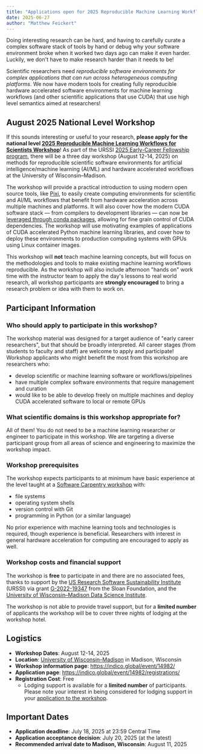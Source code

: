 ```yaml
---
title: "Applications open for 2025 Reproducible Machine Learning Workflows for Scientists Workshop"
date: 2025-06-27
author: "Matthew Feickert"
---
```


Doing interesting research can be hard, and having to carefully curate a complex software stack of tools by hand or debug why your software environment broke when it worked two days ago can make it even harder.
Luckily, we don't have to make research harder than it needs to be!

Scientific researchers need _reproducible software environments for complex applications that can run across heterogeneous computing platforms_.
We now have modern tools for creating fully reproducible hardware accelerated software environments for machine learning workflows (and other scientific applications that use CUDA) that use high level semantics aimed at researchers!

## August 2025 National Level Workshop

If this sounds interesting or useful to your research, **please apply for the national level [2025 Reproducible Machine Learning Workflows for Scientists Workshop](https://indico.global/event/14982/)**!
As part of the URSSI [2025 Early-Career Fellowship program](https://urssi.us/blog/2025/04/25/urssi-welcomes-first-early-career-fellows/), there will be a three day workshop (August 12-14, 2025) on methods for reproducible scientific software environments for artificial intelligence/machine learning (AI/ML) and hardware accelerated workflows at the University of Wisconsin&ndash;Madison.

The workshop will provide a practical introduction to using modern open source tools, like [Pixi](https://pixi.sh/), to easily create computing environments for scientific and AI/ML workflows that benefit from hardware acceleration across multiple machines and platforms.
It will also cover how the modern CUDA software stack &mdash; from compilers to development libraries &mdash; can now be [leveraged through conda packages](https://github.com/conda-forge/cuda-feedstock/tree/main/recipe), allowing for fine grain control of CUDA dependencies.
The workshop will use motivating examples of applications of CUDA accelerated Python machine learning libraries, and cover how to deploy these environments to production computing systems with GPUs using Linux container images.

This workshop will **not** teach machine learning concepts, but will focus on the methodologies and tools to make existing machine learning workflows reproducible.
As the workshop will also include afternoon "hands on" work time with the instructor team to apply the day's lessons to real world research, all workshop participants are **strongly encouraged** to bring a research problem or idea with them to work on.

## Participant Information

### Who should apply to participate in this workshop?

The workshop material was designed for a target audience of "early career researchers", but that should be broadly interpreted.
All career stages (from students to faculty and staff) are welcome to apply and participate!
Workshop applicants who might benefit the most from this workshop are researchers who:
* develop scientific or machine learning software or workflows/pipelines
* have multiple complex software environments that require management and curation
* would like to be able to develop freely on multiple machines and deploy CUDA accelerated software to local or remote GPUs

### What scientific domains is this workshop appropriate for?

All of them!
You do not need to be a machine learning researcher or engineer to participate in this workshop.
We are targeting a diverse participant group from all areas of science and engineering to maximize the workshop impact.

### Workshop prerequisites

The workshop expects participants to at minimum have basic experience at the level taught at a [Software Carpentry workshop](https://software-carpentry.org/) with:

* file systems
* operating system shells
* version control with Git
* programming in Python (or a similar language)

No prior experience with machine learning tools and technologies is required, though experience is beneficial.
Researchers with interest in general hardware acceleration for computing are encouraged to apply as well.

### Workshop costs and financial support

The workshop is **free** to participate in and there are no associated fees, thanks to support by the [US Research Software Sustainability Institute](https://urssi.us/) (URSSI) via grant [G-2022-19347](https://sloan.org/grant-detail/g-2022-19347) from the Sloan Foundation, and the [University of Wisconsin&ndash;Madison Data Science Institute](https://dsi.wisc.edu/).

The workshop is not able to provide travel support, but for a **limited number** of applicants the workshop will be to cover three nights of lodging at the workshop hotel.

## Logistics

* **Workshop Dates**: August 12-14, 2025
* **Location**: [University of Wisconsin&ndash;Madison](https://www.wisc.edu/) in Madison, Wisconsin
* **Workshop information page**: https://indico.global/event/14982/
* **Application page**: https://indico.global/event/14982/registrations/
* **Registration Cost**: Free
   - Lodging support is available for a **limited number** of participants.
     Please note your interest in being considered for lodging support in your [application to the workshop](https://indico.global/event/14982/registrations/).

## Important Dates

* **Application deadline**: July 18, 2025 at 23:59 Central Time
* **Application acceptance decision**: July 20, 2025 (at the latest)
* **Recommended arrival date to Madison, Wisconsin**: August 11, 2025
